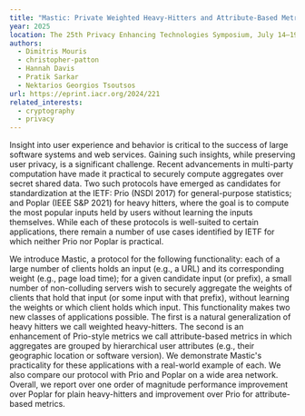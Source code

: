 ```yaml
---
title: "Mastic: Private Weighted Heavy-Hitters and Attribute-Based Metrics"
year: 2025
location: The 25th Privacy Enhancing Technologies Symposium, July 14–19, Washington, DC, USA. 2025.
authors:
  - Dimitris Mouris
  - christopher-patton
  - Hannah Davis
  - Pratik Sarkar
  - Nektarios Georgios Tsoutsos
url: https://eprint.iacr.org/2024/221
related_interests:
  - cryptography
  - privacy
---
```


Insight into user experience and behavior is critical to the success of large software systems and web services. Gaining such insights, while preserving user privacy, is a significant challenge. Recent advancements in multi-party computation have made it practical to securely compute aggregates over secret shared data. Two such protocols have emerged as candidates for standardization at the IETF: Prio (NSDI 2017) for general-purpose statistics; and Poplar (IEEE S&P 2021) for heavy hitters, where the goal is to compute the most popular inputs held by users without learning the inputs themselves. While each of these protocols is well-suited to certain applications, there remain a number of use cases identified by IETF for which neither Prio nor Poplar is practical.

We introduce Mastic, a protocol for the following functionality: each of a large number of clients holds an input (e.g., a URL) and its corresponding weight (e.g., page load time); for a given candidate input (or prefix), a small number of non-colluding servers wish to securely aggregate the weights of clients that hold that input (or some input with that prefix), without learning the weights or which client holds which input. This functionality makes two new classes of applications possible. The first is a natural generalization of heavy hitters we call weighted heavy-hitters. The second is an enhancement of Prio-style metrics we call attribute-based metrics in which aggregates are grouped by hierarchical user attributes (e.g., their geographic location or software version). We demonstrate Mastic's practicality for these applications with a real-world example of each. We also compare our protocol with Prio and Poplar on a wide area network. Overall, we report over one order of magnitude performance improvement over Poplar for plain heavy-hitters and improvement over Prio for attribute-based metrics.
